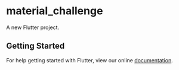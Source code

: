 # material_challenge

A new Flutter project.

## Getting Started

For help getting started with Flutter, view our online
[documentation](https://flutter.io/).
